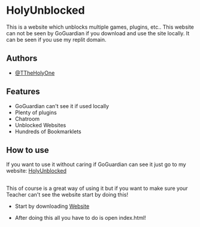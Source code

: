 
# HolyUnblocked

This is a website which unblocks multiple games, plugins, etc.. This website can not be seen by GoGuardian if you download and use the site locally. It can be seen if you use my replit domain. 

## Authors

- [@TTheHolyOne](https://www.github.com/ttheholyone)


## Features

- GoGuardian can't see it if used locally
- Plenty of plugins
- Chatroom
- Unblocked Websites
- Hundreds of Bookmarklets


## How to use
If you want to use it without caring if GoGuardian can see it
just go to my website: [HolyUnblocked](https://holyunblocked.ttheholyone.repl.co/)
## 
This of course is a great way of using it but if you want to make sure your Teacher can't see the website start by doing this!

- Start by downloading [Website](https://github.com/TTheHolyOne/holyunblocked/archive/refs/heads/main.zip)

- After doing this all you have to do is open index.html!
